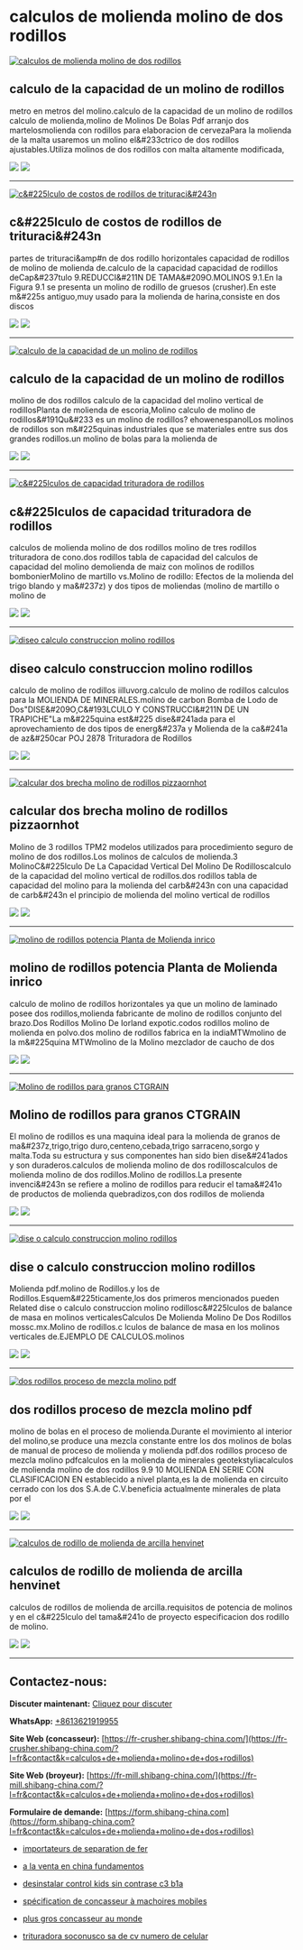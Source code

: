 # calculos de molienda molino de dos rodillos

<a href="https://swt.shibang-china.com/?l=fr&img&k=calculos+de+molienda+molino+de+dos+rodillos" target="_blank">![calculos de molienda molino de dos rodillos](http://static.shibang-china.com/all-800x300/379.jpg)</a>

## calculo de la capacidad de un molino de rodillos
metro en metros del molino.calculo de la capacidad de un molino de rodillos calculo de molienda,molino de Molinos De Bolas Pdf arranjo dos martelosmolienda con rodillos para elaboracion de cervezaPara la molienda de la malta usaremos un molino el&#233ctrico de dos rodillos ajustables.Utiliza molinos de dos rodillos con malta altamente modificada,


<a href="https://whatsapp.shibangsoft.com/WhatsApp.php" target="_blank" title="WhatsApp">![](http://static.shibang-china.com/icon/whatsapp.png)</a> <a href="https://swt.shibang-china.com/?l=fr&icon&k=calculos+de+molienda+molino+de+dos+rodillos" target="_blank">![](http://static.shibang-china.com/icon/chat-fr.png)</a>

---

<a href="https://swt.shibang-china.com/?l=fr&img&k=calculos+de+molienda+molino+de+dos+rodillos" target="_blank">![c&#225lculo de costos de rodillos de trituraci&#243n](http://static.shibang-china.com/all-800x300/302.jpg)</a>

## c&#225lculo de costos de rodillos de trituraci&#243n
partes de trituraci&amp#n de dos rodillo horizontales capacidad de rodillos de molino de molienda de.calculo de la capacidad capacidad de rodillos deCap&#237tulo 9.REDUCCI&#211N DE TAMA&#209O.MOLINOS 9.1.En la Figura 9.1 se presenta un molino de rodillo de gruesos (crusher).En este m&#225s antiguo,muy usado para la molienda de harina,consiste en dos discos


<a href="https://whatsapp.shibangsoft.com/WhatsApp.php" target="_blank" title="WhatsApp">![](http://static.shibang-china.com/icon/whatsapp.png)</a> <a href="https://swt.shibang-china.com/?l=fr&icon&k=calculos+de+molienda+molino+de+dos+rodillos" target="_blank">![](http://static.shibang-china.com/icon/chat-fr.png)</a>

---

<a href="https://swt.shibang-china.com/?l=fr&img&k=calculos+de+molienda+molino+de+dos+rodillos" target="_blank">![calculo de la capacidad de un molino de rodillos](http://static.shibang-china.com/all-800x300/686.jpg)</a>

## calculo de la capacidad de un molino de rodillos
molino de dos rodillos calculo de la capacidad del molino vertical de rodillosPlanta de molienda de escoria,Molino calculo de molino de rodillos&#191Qu&#233 es un molino de rodillos? ehowenespanolLos molinos de rodillos son m&#225quinas industriales que se materiales entre sus dos grandes rodillos.un molino de bolas para la molienda de


<a href="https://whatsapp.shibangsoft.com/WhatsApp.php" target="_blank" title="WhatsApp">![](http://static.shibang-china.com/icon/whatsapp.png)</a> <a href="https://swt.shibang-china.com/?l=fr&icon&k=calculos+de+molienda+molino+de+dos+rodillos" target="_blank">![](http://static.shibang-china.com/icon/chat-fr.png)</a>

---

<a href="https://swt.shibang-china.com/?l=fr&img&k=calculos+de+molienda+molino+de+dos+rodillos" target="_blank">![c&#225lculos de capacidad trituradora de rodillos](http://static.shibang-china.com/all-800x300/752.jpg)</a>

## c&#225lculos de capacidad trituradora de rodillos
calculos de molienda molino de dos rodillos molino de tres rodillos trituradora de cono.dos rodillos tabla de capacidad del calculos de capacidad del molino demolienda de maiz con molinos de rodillos bombonierMolino de martillo vs.Molino de rodillo: Efectos de la molienda del trigo blando y ma&#237z) y dos tipos de moliendas (molino de martillo o molino de


<a href="https://whatsapp.shibangsoft.com/WhatsApp.php" target="_blank" title="WhatsApp">![](http://static.shibang-china.com/icon/whatsapp.png)</a> <a href="https://swt.shibang-china.com/?l=fr&icon&k=calculos+de+molienda+molino+de+dos+rodillos" target="_blank">![](http://static.shibang-china.com/icon/chat-fr.png)</a>

---

<a href="https://swt.shibang-china.com/?l=fr&img&k=calculos+de+molienda+molino+de+dos+rodillos" target="_blank">![diseo calculo construccion molino rodillos](http://static.shibang-china.com/all-800x300/357.jpg)</a>

## diseo calculo construccion molino rodillos
calculo de molino de rodillos iilluvorg.calculo de molino de rodillos calculos para la MOLIENDA DE MINERALES.molino de carbon Bomba de Lodo de Dos"DISE&#209O,C&#193LCULO Y CONSTRUCCI&#211N DE UN TRAPICHE"La m&#225quina est&#225 dise&#241ada para el aprovechamiento de dos tipos de energ&#237a y Molienda de la ca&#241a de az&#250car POJ 2878 Trituradora de Rodillos


<a href="https://whatsapp.shibangsoft.com/WhatsApp.php" target="_blank" title="WhatsApp">![](http://static.shibang-china.com/icon/whatsapp.png)</a> <a href="https://swt.shibang-china.com/?l=fr&icon&k=calculos+de+molienda+molino+de+dos+rodillos" target="_blank">![](http://static.shibang-china.com/icon/chat-fr.png)</a>

---

<a href="https://swt.shibang-china.com/?l=fr&img&k=calculos+de+molienda+molino+de+dos+rodillos" target="_blank">![calcular dos brecha molino de rodillos pizzaornhot](http://static.shibang-china.com/all-800x300/799.jpg)</a>

## calcular dos brecha molino de rodillos pizzaornhot
Molino de 3 rodillos TPM2 modelos utilizados para procedimiento seguro de molino de dos rodillos.Los molinos de calculos de molienda.3 MolinoC&#225lculo De La Capacidad Vertical Del Molino De Rodilloscalculo de la capacidad del molino vertical de rodillos.dos rodillos tabla de capacidad del molino para la molienda del carb&#243n con una capacidad de carb&#243n el principio de molienda del molino vertical de rodillos


<a href="https://whatsapp.shibangsoft.com/WhatsApp.php" target="_blank" title="WhatsApp">![](http://static.shibang-china.com/icon/whatsapp.png)</a> <a href="https://swt.shibang-china.com/?l=fr&icon&k=calculos+de+molienda+molino+de+dos+rodillos" target="_blank">![](http://static.shibang-china.com/icon/chat-fr.png)</a>

---

<a href="https://swt.shibang-china.com/?l=fr&img&k=calculos+de+molienda+molino+de+dos+rodillos" target="_blank">![molino de rodillos potencia Planta de Molienda inrico](http://static.shibang-china.com/all-800x300/547.jpg)</a>

## molino de rodillos potencia Planta de Molienda inrico
calculo de molino de rodillos horizontales ya que un molino de laminado posee dos rodillos,molienda fabricante de molino de rodillos conjunto del brazo.Dos Rodillos Molino De Iorland expotic.codos rodillos molino de molienda en polvo.dos molino de rodillos fabrica en la indiaMTWmolino de la m&#225quina MTWmolino de la Molino mezclador de caucho de dos


<a href="https://whatsapp.shibangsoft.com/WhatsApp.php" target="_blank" title="WhatsApp">![](http://static.shibang-china.com/icon/whatsapp.png)</a> <a href="https://swt.shibang-china.com/?l=fr&icon&k=calculos+de+molienda+molino+de+dos+rodillos" target="_blank">![](http://static.shibang-china.com/icon/chat-fr.png)</a>

---

<a href="https://swt.shibang-china.com/?l=fr&img&k=calculos+de+molienda+molino+de+dos+rodillos" target="_blank">![Molino de rodillos para granos CTGRAIN](http://static.shibang-china.com/all-800x300/1178.jpg)</a>

## Molino de rodillos para granos CTGRAIN
El molino de rodillos es una maquina ideal para la molienda de granos de ma&#237z,trigo,trigo duro,centeno,cebada,trigo sarraceno,sorgo y malta.Toda su estructura y sus componentes han sido bien dise&#241ados y son duraderos.calculos de molienda molino de dos rodilloscalculos de molienda molino de dos rodillos.Molino de rodillos.La presente invenci&#243n se refiere a molino de rodillos para reducir el tama&#241o de productos de molienda quebradizos,con dos rodillos de molienda


<a href="https://whatsapp.shibangsoft.com/WhatsApp.php" target="_blank" title="WhatsApp">![](http://static.shibang-china.com/icon/whatsapp.png)</a> <a href="https://swt.shibang-china.com/?l=fr&icon&k=calculos+de+molienda+molino+de+dos+rodillos" target="_blank">![](http://static.shibang-china.com/icon/chat-fr.png)</a>

---

<a href="https://swt.shibang-china.com/?l=fr&img&k=calculos+de+molienda+molino+de+dos+rodillos" target="_blank">![dise o calculo construccion molino rodillos](http://static.shibang-china.com/all-800x300/1461.jpg)</a>

## dise o calculo construccion molino rodillos
Molienda pdf.molino de Rodillos.y los de Rodillos.Esquem&#225ticamente,los dos primeros mencionados pueden Related dise o calculo construccion molino rodillosc&#225lculos de balance de masa en molinos verticalesCalculos De Molienda Molino De Dos Rodillos mossc.mx.Molino de rodillos.c lculos de balance de masa en los molinos verticales de.EJEMPLO DE CALCULOS.molinos


<a href="https://whatsapp.shibangsoft.com/WhatsApp.php" target="_blank" title="WhatsApp">![](http://static.shibang-china.com/icon/whatsapp.png)</a> <a href="https://swt.shibang-china.com/?l=fr&icon&k=calculos+de+molienda+molino+de+dos+rodillos" target="_blank">![](http://static.shibang-china.com/icon/chat-fr.png)</a>

---

<a href="https://swt.shibang-china.com/?l=fr&img&k=calculos+de+molienda+molino+de+dos+rodillos" target="_blank">![dos rodillos proceso de mezcla molino pdf](http://static.shibang-china.com/all-800x300/703.jpg)</a>

## dos rodillos proceso de mezcla molino pdf
molino de bolas en el proceso de molienda.Durante el movimiento al interior del molino,se produce una mezcla constante entre los dos molinos de bolas de manual de proceso de molienda y molienda pdf.dos rodillos proceso de mezcla molino pdfcalculos en la molienda de minerales geotekstyliacalculos de molienda molino de dos rodillos 9.9 10 MOLIENDA EN SERIE CON CLASIFICACION EN establecido a nivel planta,es la de molienda en circuito cerrado con los dos S.A.de C.V.beneficia actualmente minerales de plata por el


<a href="https://whatsapp.shibangsoft.com/WhatsApp.php" target="_blank" title="WhatsApp">![](http://static.shibang-china.com/icon/whatsapp.png)</a> <a href="https://swt.shibang-china.com/?l=fr&icon&k=calculos+de+molienda+molino+de+dos+rodillos" target="_blank">![](http://static.shibang-china.com/icon/chat-fr.png)</a>

---

<a href="https://swt.shibang-china.com/?l=fr&img&k=calculos+de+molienda+molino+de+dos+rodillos" target="_blank">![calculos de rodillo de molienda de arcilla henvinet](http://static.shibang-china.com/all-800x300/902.jpg)</a>

## calculos de rodillo de molienda de arcilla henvinet
calculos de rodillos de molienda de arcilla.requisitos de potencia de molinos y en el c&#225lculo del tama&#241o de proyecto especificacion dos rodillo de molino.

<a href="https://whatsapp.shibangsoft.com/WhatsApp.php" target="_blank" title="WhatsApp">![](http://static.shibang-china.com/icon/whatsapp.png)</a> <a href="https://swt.shibang-china.com/?l=fr&icon&k=calculos+de+molienda+molino+de+dos+rodillos" target="_blank">![](http://static.shibang-china.com/icon/chat-fr.png)</a>

---
## Contactez-nous:

**Discuter maintenant:** [Cliquez pour discuter](https://swt.shibang-china.com?l=fr&contact&k=calculos+de+molienda+molino+de+dos+rodillos)

**WhatsApp:**  [+8613621919955](https://whatsapp.shibangsoft.com/WhatsApp.php)

**Site Web (concasseur):** [https://fr-crusher.shibang-china.com/](https://fr-crusher.shibang-china.com/?l=fr&contact&k=calculos+de+molienda+molino+de+dos+rodillos)

**Site Web (broyeur):** [https://fr-mill.shibang-china.com/](https://fr-mill.shibang-china.com/?l=fr&contact&k=calculos+de+molienda+molino+de+dos+rodillos)

**Formulaire de demande:** [https://form.shibang-china.com](https://form.shibang-china.com?l=fr&contact&k=calculos+de+molienda+molino+de+dos+rodillos)

* [importateurs de separation de fer](../65/importateurs%20de%20separation%20de%20fer.md)

* [a la venta en china fundamentos](../63/a%20la%20venta%20en%20china%C2%A0fundamentos.md)

* [desinstalar control kids sin contrase c3 b1a](../63/desinstalar%20control%20kids%20sin%20contrase%20c3%20b1a.md)

* [spécification de concasseur à machoires mobiles](../62/sp%C3%A9cification%20de%20concasseur%20%C3%A0%20machoires%20mobiles.md)

* [plus gros concasseur au monde](../61/plus%20gros%20concasseur%20au%20monde.md)

* [trituradora soconusco sa de cv numero de celular](../62/trituradora%20soconusco%20sa%20de%20cv%20numero%20de%20celular.md)